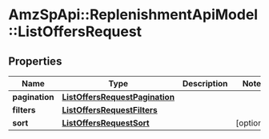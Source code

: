 # AmzSpApi::ReplenishmentApiModel::ListOffersRequest

## Properties
Name | Type | Description | Notes
------------ | ------------- | ------------- | -------------
**pagination** | [**ListOffersRequestPagination**](ListOffersRequestPagination.md) |  | 
**filters** | [**ListOffersRequestFilters**](ListOffersRequestFilters.md) |  | 
**sort** | [**ListOffersRequestSort**](ListOffersRequestSort.md) |  | [optional] 

